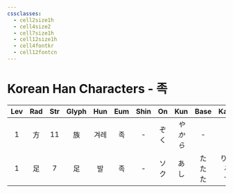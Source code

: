 ```yaml
---
cssclasses:
  - cell2size1h
  - cell4size2
  - cell7size1h
  - cell12size1h
  - cell4fontkr
  - cell12fontcn
---
```


# Korean Han Characters - 족

| Lev | Rad | Str | Glyph | Hun | Eum | Shin | On  |  Kun  |    Base     |     Kana     | Simp | Man | Can  | Viet |
| :-: | :-: | :-: | :---: | :-: | :-: | :--: | :-: | :---: | :---------: | :----------: | :--: | :-: | :--: | :--: |
|  1  |  方  | 11  |   族   | 겨레  |  족  |  -   | ぞく  | *やから* |      -      |      -       |  -   | zú  | zuk6 | tộc  |
|  1  |  足  |  7  |   足   |  발  |  족  |  -   | ソク  |  あし   | た<br>た<br>た | りる<br>る<br>す |  -   | zú  | zuk1 | túc  |

